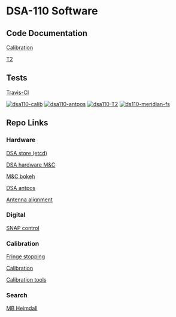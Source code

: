 # DSA-110 Software

## Code Documentation

[Calibration](https://dsa110.github.io/dsa110-calib/)

[T2](https://dsa110.github.io/dsa110-T2/)

## Tests

[Travis-CI](https://travis-ci.com/github/dsa110)

[![dsa110-calib](https://travis-ci.com/dsa110/dsa110-calib.svg?branch=master)](https://travis-ci.com/dsa110/dsa110-calib)
[![dsa110-antpos](https://travis-ci.com/dsa110/dsa110-antpos.svg?branch=master)](https://travis-ci.com/dsa110/dsa110-antpos)
[![dsa110-T2](https://travis-ci.com/dsa110/dsa110-T2.svg?branch=master)](https://travis-ci.com/dsa110/dsa110-T2)
[![ds110-meridian-fs](https://travis-ci.com/dsa110/dsa110-meridian-fs.svg?branch=master)](https://travis-ci.com/dsa110/dsa110-meridian-fs)

## Repo Links

### Hardware

[DSA store (etcd)](https://github.com/dsa110/dsa110-pyutils)

[DSA hardware M&C](https://github.com/dsa110/dsa110-hwmc)

[M&C bokeh](https://github.com/dsa110/dsa110-vis)

[DSA antpos](https://github.com/dsa110/dsa110-antpos)

[Antenna alignment](https://github.com/dsa110/dsa110-alignment)

### Digital

[SNAP control](https://github.com/dsa110/SNAP_control)

### Calibration

[Fringe stopping](https://github.com/dsa110/dsa110-meridian-fs)

[Calibration](https://github.com/dsa110/dsa110-calib)

[Calibration tools](https://github.com/dsa110/dsa110-caltools)

### Search

[MB Heimdall](https://github.com/dsa110/dsa110-mbheimdall)
